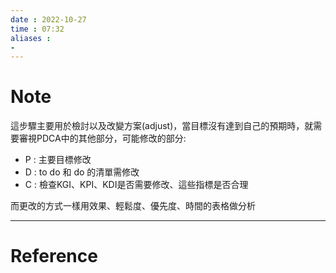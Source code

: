 ```yaml
---
date : 2022-10-27
time : 07:32
aliases :
- 
---
```

# Note
這步驟主要用於檢討以及改變方案(adjust)，當目標沒有達到自己的預期時，就需要審視PDCA中的其他部分，可能修改的部分:
- P : 主要目標修改
- D : to do 和 do 的清單需修改 
- C : 檢查KGI、KPI、KDI是否需要修改、這些指標是否合理

而更改的方式一樣用效果、輕鬆度、優先度、時間的表格做分析

---
# Reference


